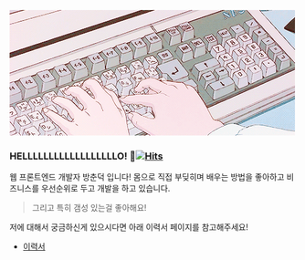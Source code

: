 ![hero](https://github.com/BangChunDeok/BangChunDeok/blob/master/IMAGES/hero2.gif)

### HELLLLLLLLLLLLLLLLLLO! 🤪[![Hits](https://hits.seeyoufarm.com/api/count/incr/badge.svg?url=https%3A%2F%2Fgithub.com%2FBangChunDeok)](https://hits.seeyoufarm.com)
웹 프론트엔드 개발자 방춘덕 입니다! 몸으로 직접 부딪히며 배우는 방법을 좋아하고 비즈니스를 우선순위로 두고 개발을 하고 있습니다.

> 그리고 특히 갬성 있는걸 좋아해요! 


저에 대해서 궁금하신게 있으시다면 아래 이력서 페이지를 참고해주세요!
* [이력서](https://bangchundeok.github.io/resume/)


